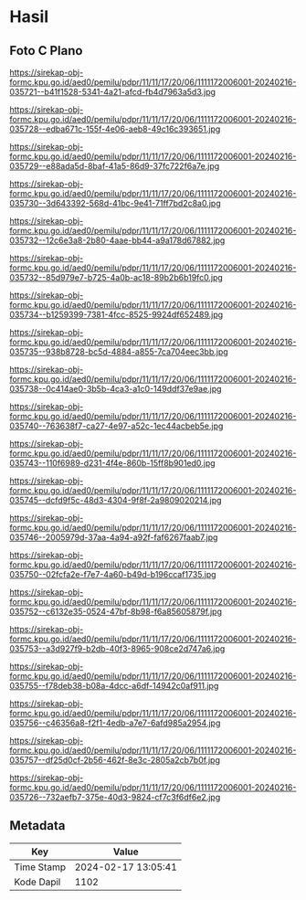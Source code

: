 # Hasil

## Foto C Plano

https://sirekap-obj-formc.kpu.go.id/aed0/pemilu/pdpr/11/11/17/20/06/1111172006001-20240216-035721--b41f1528-5341-4a21-afcd-fb4d7963a5d3.jpg

https://sirekap-obj-formc.kpu.go.id/aed0/pemilu/pdpr/11/11/17/20/06/1111172006001-20240216-035728--edba671c-155f-4e06-aeb8-49c16c393651.jpg

https://sirekap-obj-formc.kpu.go.id/aed0/pemilu/pdpr/11/11/17/20/06/1111172006001-20240216-035729--e88ada5d-8baf-41a5-86d9-37fc722f6a7e.jpg

https://sirekap-obj-formc.kpu.go.id/aed0/pemilu/pdpr/11/11/17/20/06/1111172006001-20240216-035730--3d643392-568d-41bc-9e41-71ff7bd2c8a0.jpg

https://sirekap-obj-formc.kpu.go.id/aed0/pemilu/pdpr/11/11/17/20/06/1111172006001-20240216-035732--12c6e3a8-2b80-4aae-bb44-a9a178d67882.jpg

https://sirekap-obj-formc.kpu.go.id/aed0/pemilu/pdpr/11/11/17/20/06/1111172006001-20240216-035732--85d979e7-b725-4a0b-ac18-89b2b6b19fc0.jpg

https://sirekap-obj-formc.kpu.go.id/aed0/pemilu/pdpr/11/11/17/20/06/1111172006001-20240216-035734--b1259399-7381-4fcc-8525-9924df652489.jpg

https://sirekap-obj-formc.kpu.go.id/aed0/pemilu/pdpr/11/11/17/20/06/1111172006001-20240216-035735--938b8728-bc5d-4884-a855-7ca704eec3bb.jpg

https://sirekap-obj-formc.kpu.go.id/aed0/pemilu/pdpr/11/11/17/20/06/1111172006001-20240216-035738--0c414ae0-3b5b-4ca3-a1c0-149ddf37e9ae.jpg

https://sirekap-obj-formc.kpu.go.id/aed0/pemilu/pdpr/11/11/17/20/06/1111172006001-20240216-035740--763638f7-ca27-4e97-a52c-1ec44acbeb5e.jpg

https://sirekap-obj-formc.kpu.go.id/aed0/pemilu/pdpr/11/11/17/20/06/1111172006001-20240216-035743--110f6989-d231-4f4e-860b-15ff8b901ed0.jpg

https://sirekap-obj-formc.kpu.go.id/aed0/pemilu/pdpr/11/11/17/20/06/1111172006001-20240216-035745--dcfd9f5c-48d3-4304-9f8f-2a9809020214.jpg

https://sirekap-obj-formc.kpu.go.id/aed0/pemilu/pdpr/11/11/17/20/06/1111172006001-20240216-035746--2005979d-37aa-4a94-a92f-faf6267faab7.jpg

https://sirekap-obj-formc.kpu.go.id/aed0/pemilu/pdpr/11/11/17/20/06/1111172006001-20240216-035750--02fcfa2e-f7e7-4a60-b49d-b196ccaf1735.jpg

https://sirekap-obj-formc.kpu.go.id/aed0/pemilu/pdpr/11/11/17/20/06/1111172006001-20240216-035752--c6132e35-0524-47bf-8b98-f6a85605879f.jpg

https://sirekap-obj-formc.kpu.go.id/aed0/pemilu/pdpr/11/11/17/20/06/1111172006001-20240216-035753--a3d927f9-b2db-40f3-8965-908ce2d747a6.jpg

https://sirekap-obj-formc.kpu.go.id/aed0/pemilu/pdpr/11/11/17/20/06/1111172006001-20240216-035755--f78deb38-b08a-4dcc-a6df-14942c0af911.jpg

https://sirekap-obj-formc.kpu.go.id/aed0/pemilu/pdpr/11/11/17/20/06/1111172006001-20240216-035756--c46356a8-f2f1-4edb-a7e7-6afd985a2954.jpg

https://sirekap-obj-formc.kpu.go.id/aed0/pemilu/pdpr/11/11/17/20/06/1111172006001-20240216-035757--df25d0cf-2b56-462f-8e3c-2805a2cb7b0f.jpg

https://sirekap-obj-formc.kpu.go.id/aed0/pemilu/pdpr/11/11/17/20/06/1111172006001-20240216-035726--732aefb7-375e-40d3-9824-cf7c3f6df6e2.jpg


## Metadata

| Key        | Value               |
| ---------- | ------------------- |
| Time Stamp | 2024-02-17 13:05:41 |
| Kode Dapil | 1102                |



